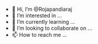 - 👋 Hi, I’m @Rojapandiaraj
- 👀 I’m interested in ...
- 🌱 I’m currently learning ...
- 💞️ I’m looking to collaborate on ...
- 📫 How to reach me ...

<!---
Rojapandiaraj/Rojapandiaraj is a ✨ special ✨ repository because its `README.md` (this file) appears on your GitHub profile.
You can click the Preview link to take a look at your changes.
--->
